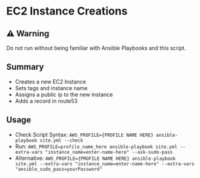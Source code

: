 # EC2 Instance Creations

## :warning: Warning
Do not run without being familiar with Ansible Playbooks and this script.

## Summary
 - Creates a new EC2 Instance
 - Sets tags and instance name
 - Assigns a public ip to the new instance
 - Adds a record in route53

## Usage
- Check Script Syntax: `AWS_PROFILE={PROFILE NAME HERE} ansible-playbook site.yml --check`
- Run: `AWS_PROFILE=profile_name_here ansible-playbook site.yml --extra-vars "instance_name=enter-name-here" --ask-sudo-pass`
- Alternative: `AWS_PROFILE={PROFILE NAME HERE} ansible-playbook site.yml --extra-vars "instance_name=enter-name-here" --extra-vars "ansible_sudo_pass=yourPassword"`
